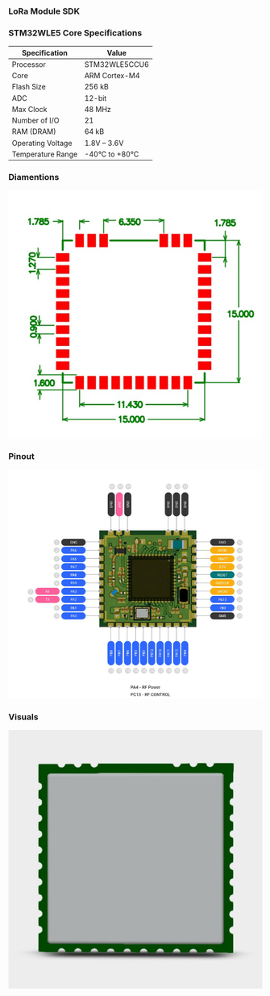### LoRa Module SDK



### STM32WLE5 Core Specifications

| Specification       | Value            |
|---------------------|------------------|
| Processor           | STM32WLE5CCU6    |
| Core                | ARM Cortex-M4    |
| Flash Size          | 256 kB           |
| ADC                 | 12-bit           |
| Max Clock           | 48 MHz           |
| Number of I/O       | 21               |
| RAM (DRAM)          | 64 kB            |
| Operating Voltage   | 1.8V – 3.6V      |
| Temperature Range   | -40°C to +80°C   |


### Diamentions
![DIAMENTIONS](images/diamentions.jpg)

### Pinout
![DIAMENTIONS](images/pinout.jpg)

### Visuals

![DIAMENTIONS](images/image.jpg)

